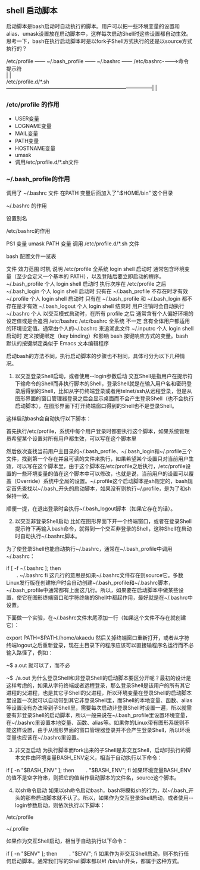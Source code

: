 

## shell 启动脚本

启动脚本是bash启动时自动执行的脚本。用户可以把一些环境变量的设置和alias、umask设置放在启动脚本中，这样每次启动Shell时这些设置都自动生效。思考一下，bash在执行启动脚本时是以fork子Shell方式执行的还是以source方式执行的？

/etc/profile —— ~/.bash_profile —— ~/.bashrc —— /etc/bashrc---->命令提示符                       
     |                                             |                                                                             
  /etc/profile.d/\*.sh ————————————————————————————| 
     |
  




 

### /etc/profile 的作用

* USER变量
* LOGNAME变量
* MAIL变量
* PATH变量
* HOSTNAME变量
* umask
* 调用/etc/profile.d/*.sh文件
 

### ~/.bash_profile的作用

调用了 ~/.bashrc 文件
在PATH 变量后面加入了”:$HOME/bin” 这个目录
 

~/.bashrc 的作用

设置别名
 

 

/etc/bashrc的作用

PS1 变量
umask
PATH 变量
调用 /etc/profile.d/*.sh 文件
 

bash 配置文件一览表

文件	效力范围	时机	说明
/etc/profile	全系统	login shell 启动时	通常包含环境变量（至少会定义一个基本的 PATH），以及登陆后要立即启动的程序。
~/.bash_profile	个人	login shell 启动时	执行次序在 /etc/profile 之后
~/.bash_login	个人	login shell 启动时	只有在 ~/.bash_profile 不存在时才有效
~/.profile	个人	login shell 启动时	只有在 ~/.bash_profile  和  ~/.bash_login 都不存在是才有效
~/.bash_logout	个人	login shell 结束时	用户注销时会自动执行
~/.bashrc	个人	以交互模式启动时，在所有 profile 之后	通常含有个人偏好环境的设定值或是会追溯 /etc/bashrc
/etc/bashrc	全系统	不一定	含有全体用户都适用的环境设定值。通常由个人的~/.bashrc 来追溯此文件
~/.inputrc	个人	login shell 启动时	定义按键绑定（key binding）和影响 bash 按键响应方式的变量。bash 默认的按键绑定类似于 Emacs 文本编辑程序
 

 

启动bash的方法不同，执行启动脚本的步骤也不相同，具体可分为以下几种情况。 

1. 以交互登录Shell启动，或者使用--login参数启动 
交互Shell是指用户在提示符下输命令的Shell而非执行脚本的Shell，登录Shell就是在输入用户名和密码登录后得到的Shell，比如从字符终端登录或者用telnet/ssh从远程登录，但是从图形界面的窗口管理器登录之后会显示桌面而不会产生登录Shell（也不会执行启动脚本），在图形界面下打开终端窗口得到的Shell也不是登录Shell。

这样启动bash会自动执行以下脚本：

首先执行/etc/profile，系统中每个用户登录时都要执行这个脚本，如果系统管理员希望某个设置对所有用户都生效，可以写在这个脚本里

然后依次查找当前用户主目录的~/.bash_profile、~/.bash_login和~/.profile三个文件，找到第一个存在并且可读的文件来执行，如果希望某个设置只对当前用户生效，可以写在这个脚本里，由于这个脚本在/etc/profile之后执行，/etc/profile设置的一些环境变量的值在这个脚本中可以修改，也就是说，当前用户的设置可以覆盖（Override）系统中全局的设置。~/.profile这个启动脚本是sh规定的，bash规定首先查找以~/.bash_开头的启动脚本，如果没有则执行~/.profile，是为了和sh保持一致。

顺便一提，在退出登录时会执行~/.bash_logout脚本（如果它存在的话）。

 
2. 以交互非登录Shell启动 
比如在图形界面下开一个终端窗口，或者在登录Shell提示符下再输入bash命令，就得到一个交互非登录的Shell，这种Shell在启动时自动执行~/.bashrc脚本。

为了使登录Shell也能自动执行~/.bashrc，通常在~/.bash_profile中调用~/.bashrc：

if [ -f ~/.bashrc ]; 
then     
　　. ~/.bashrc 
fi
这几行的意思是如果~/.bashrc文件存在则source它。多数Linux发行版在创建帐户时会自动创建~/.bash_profile和~/.bashrc脚本，~/.bash_profile中通常都有上面这几行。所以，如果要在启动脚本中做某些设置，使它在图形终端窗口和字符终端的Shell中都起作用，最好就是在~/.bashrc中设置。

下面做一个实验，在~/.bashrc文件末尾添加一行（如果这个文件不存在就创建它）：

export PATH=$PATH:/home/akaedu
然后关掉终端窗口重新打开，或者从字符终端logout之后重新登录，现在主目录下的程序应该可以直接输程序名运行而不必输入路径了，例如：

~$ a.out
就可以了，而不必

~$ ./a.out
为什么登录Shell和非登录Shell的启动脚本要区分开呢？最初的设计是这样考虑的，如果从字符终端或者远程登录，那么登录Shell是该用户的所有其它进程的父进程，也是其它子Shell的父进程，所以环境变量在登录Shell的启动脚本里设置一次就可以自动带到其它非登录Shell里，而Shell的本地变量、函数、alias等设置没有办法带到子Shell里，需要每次启动非登录Shell时设置一遍，所以就需要有非登录Shell的启动脚本，所以一般来说在~/.bash_profile里设置环境变量，在~/.bashrc里设置本地变量、函数、alias等。如果你的Linux带有图形系统则不能这样设置，由于从图形界面的窗口管理器登录并不会产生登录Shell，所以环境变量也应该在~/.bashrc里设置。

 
3. 非交互启动 
为执行脚本而fork出来的子Shell是非交互Shell，启动时执行的脚本文件由环境变量BASH_ENV定义，相当于自动执行以下命令：

if [ -n "$BASH_ENV" ]; 
then 
　　. "$BASH_ENV"; 
fi
如果环境变量BASH_ENV的值不是空字符串，则把它的值当作启动脚本的文件名，source这个脚本。

 
4. 以sh命令启动
如果以sh命令启动bash，bash将模拟sh的行为，以~/.bash_开头的那些启动脚本就不认了。所以，如果作为交互登录Shell启动，或者使用--login参数启动，则依次执行以下脚本：

/etc/profile

~/.profile

如果作为交互Shell启动，相当于自动执行以下命令：

if [ -n "$ENV" ]; 
then 
　　. "$ENV"; 
fi
如果作为非交互Shell启动，则不执行任何启动脚本。通常我们写的Shell脚本都以#! /bin/sh开头，都属于这种方式。
